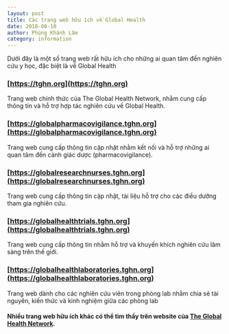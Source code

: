 ```yaml
---
layout: post
title: Các trang web hữu ích về Global Health
date: 2018-08-10
author: Phùng Khánh Lâm
category: information
---
```


Dưới đây là một số trang web rất hữu ích cho những ai quan tâm đến nghiên cứu y học, đặc biệt là về Global Health

### [https://tghn.org](https://tghn.org)

Trang web chính thức của The Global Health Network, nhằm cung cấp thông tin và hỗ trợ hợp tác nghiên cứu về Global Health.

### [https://globalpharmacovigilance.tghn.org](https://globalpharmacovigilance.tghn.org)

Trang web cung cấp thông tin cập nhật nhằm kết nối và hỗ trợ những ai quan tâm đến cảnh giác dược (pharmacovigilance).

### [https://globalresearchnurses.tghn.org](https://globalresearchnurses.tghn.org)

Trang web cung cấp thông tin cập nhật, tài liệu hỗ trợ cho các điều dưỡng tham gia nghiên cứu.

### [https://globalhealthtrials.tghn.org](https://globalhealthtrials.tghn.org)

Trang web cung cấp thông tin nhằm hỗ trợ và khuyến khích nghiên cứu lâm sàng trên thế giới.

### [https://globalhealthlaboratories.tghn.org](https://globalhealthlaboratories.tghn.org)

Trang web dành cho các nghiên cứu viên trong phòng lab nhằm chia sẻ tài nguyên, kiến thức và kinh nghiệm giữa các phòng lab

#### Nhiều trang web hữu ích khác có thể tìm thấy trên website của [The Global Health Network](https://tghn.org).  